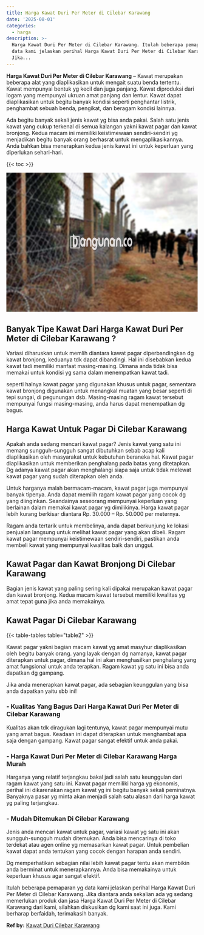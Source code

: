 ```yaml
---
title: Harga Kawat Duri Per Meter di Cilebar Karawang
date: '2025-08-01'
categories:
  - harga
description: >-
  Harga Kawat Duri Per Meter di Cilebar Karawang. Itulah beberapa pemaparan yg
  data kami jelaskan perihal Harga Kawat Duri Per Meter di Cilebar Karawang.
  Jika...
---
```


**Harga Kawat Duri Per Meter di Cilebar Karawang** – Kawat merupakan beberapa alat yang diaplikasikan untuk mengait suatu benda tertentu. Kawat mempunyai bentuk yg kecil dan juga panjang. Kawat diproduksi dari logam yang mempunyai ukruan amat panjang dan lentur. Kawat dapat diaplikasikan untuk begitu banyak kondisi seperti penghantar listrik, penghambat sebuah benda, pengikat, dan beragam kondisi lainnya.

Ada begitu banyak sekali jenis kawat yg bisa anda pakai. Salah satu jenis kawat yang cukup terkenal di semua kalangan yakni kawat pagar dan kawat bronjong. Kedua macam ini memiliki keistimewaan sendiri-sendiri yg menjadikan begitu banyak orang berhasrat untuk mengaplikasikannya. Anda bahkan bisa menerapkan kedua jenis kawat ini untuk keperluan yang diperlukan sehari-hari.

{{< toc >}}

![Harga Kawat Duri Per Meter di Cilebar Karawang](/images/jual-kawat-murah25.png)

## Banyak Tipe Kawat Dari Harga Kawat Duri Per Meter di Cilebar Karawang ?

Variasi diharuskan untuk memlih diantara kawat pagar diperbandingkan dg kawat bronjong, keduanya tdk dapat dibandingi. Hal ini disebabkan kedua kawat tadi memiliki manfaat masing-masing. Dimana anda tidak bisa memakai untuk kondisi yg sama dalam menempatkan kawat tadi.

seperti halnya kawat pagar yang digunakan khusus untuk pagar, sementara kawat bronjong digunakan untuk menangkal muatan yang besar seperti di tepi sungai, di pegunungan dsb. Masing-masing ragam kawat tersebut mempunyai fungsi masing-masing, anda harus dapat menempatkan dg bagus.

## Harga Kawat Untuk Pagar Di Cilebar Karawang

Apakah anda sedang mencari kawat pagar? Jenis kawat yang satu ini memang sungguh-sungguh sangat dibutuhkan sebab acap kali diaplikasikan oleh masyarakat untuk kebutuhan beraneka hal. Kawat pagar diaplikasikan untuk memberikan penghalang pada batas yang ditetapkan. Dg adanya kawat pagar akan menghalangi siapa saja untuk tidak melewat kawat pagar yang sudah diterapkan oleh anda.

Untuk harganya malah bermacam-macam, kawat pagar juga mempunyai banyak tipenya. Anda dapat memilih ragam kawat pagar yang cocok dg yang diinginkan. Seandainya seseorang mempunyai keperluan yang berlainan dalam memakai kawat pagar yg dimilikinya. Harga kawat pagar lebih kurang berkisar diantara Rp. 30.000 – Rp. 50.000 per meternya.

Ragam anda tertarik untuk membelinya, anda dapat berkunjung ke lokasi penjualan langsung untuk melihat kawat pagar yang akan dibeli. Ragam kawat pagar mempunyai keistimewaan sendiri-sendiri, pastikan anda membeli kawat yang mempunyai kwalitas baik dan unggul.

## Kawat Pagar dan Kawat Bronjong Di Cilebar Karawang

Bagian jenis kawat yang paling sering kali dipakai merupakan kawat pagar dan kawat bronjong. Kedua macam kawat tersebut memiliki kwalitas yg amat tepat guna jika anda memakainya.

## Kawat Pagar Di Cilebar Karawang

{{< table-tables table="table2" >}}

Kawat pagar yakni bagian macam kawat yg amat masyhur diaplikasikan oleh begitu banyak orang. yang layak dengan dg namanya, kawat pagar diterapkan untuk pagar, dimana hal ini akan menghasilkan penghalang yang amat fungsional untuk anda terapkan. Ragam kawat yg satu ini bisa anda dapatkan dg gampang.

Jika anda menerapkan kawat pagar, ada sebagian keunggulan yang bisa anda dapatkan yaitu sbb ini!

### \- Kualitas Yang Bagus Dari Harga Kawat Duri Per Meter di Cilebar Karawang

Kualitas akan tdk diragukan lagi tentunya, kawat pagar mempunyai mutu yang amat bagus. Keadaan ini dapat diterapkan untuk menghambat apa saja dengan gampang. Kawat pagar sangat efektif untuk anda pakai.

### \- Harga Kawat Duri Per Meter di Cilebar Karawang Harga Murah

Harganya yang relatif terjangkau bakal jadi salah satu keunggulan dari ragam kawat yang satu ini. Kawat pagar memiliki harga yg ekonomis, perihal ini dikarenakan ragam kawat yg ini begitu banyak sekali peminatnya. Banyaknya pasar yg minta akan menjadi salah satu alasan dari harga kawat yg paling terjangkau.

### \- Mudah Ditemukan Di Cilebar Karawang

Jenis anda mencari kawat untuk pagar, variasi kawat yg satu ini akan sungguh-sungguh mudah ditemukan. Anda bisa mencarinya di toko terdekat atau agen online yg memasarkan kawat pagar. Untuk pembelian kawat dapat anda tentukan yang cocok dengan harapan anda sendiri.

Dg memperhatikan sebagian nilai lebih kawat pagar tentu akan membikin anda berminat untuk menerapkannya. Anda bisa memakainya untuk keperluan khusus agar sangat efektif.

Itulah beberapa pemaparan yg data kami jelaskan perihal Harga Kawat Duri Per Meter di Cilebar Karawang. Jika diantara anda sekalian ada yg sedang memerlukan produk dan jasa Harga Kawat Duri Per Meter di Cilebar Karawang dari kami, silahkan diskusikan dg kami saat ini juga. Kami berharap berfaidah, terimakasih banyak.

**Ref by:** [Kawat Duri Cilebar Karawang](https://id.wikipedia.org/wiki/Kawat)
